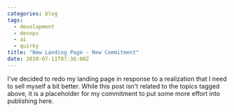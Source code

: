 ```yaml
---
categories: blog
tags:
  - development
  - devops
  - ai
  - quirky
title: "New Landing Page - New Commitment"
date: 2020-07-11T07:36:00Z
---
```


I've decided to redo my landing page in response to a realization that I need to sell myself a bit better. While this post isn't related to the topics tagged above, it is a placeholder for my commitment to put some more effort into publishing here.